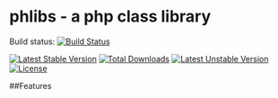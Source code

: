 # phlibs - a php class library

Build status: [![Build Status](https://travis-ci.org/andreaskasper/phlibs.svg)](https://travis-ci.org/andreaskasper/phlibs)

[![Latest Stable Version](https://poser.pugx.org/andreaskasper/phlibs/v/stable.svg)](https://packagist.org/packages/andreaskasper/phlibs) [![Total Downloads](https://poser.pugx.org/andreaskasper/phlibs/downloads)](https://packagist.org/packages/andreaskasper/phlibs) [![Latest Unstable Version](https://poser.pugx.org/andreaskasper/phlibs/v/unstable.svg)](https://packagist.org/packages/andreaskasper/phlibs) [![License](https://poser.pugx.org/andreaskasper/phlibs/license.svg)](https://packagist.org/packages/andreaskasper/phlibs)

##Features
